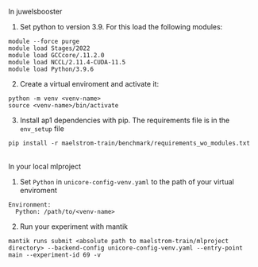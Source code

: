 In juwelsbooster
1. Set python to version 3.9. For this load the following modules:
```
module --force purge
module load Stages/2022
module load GCCcore/.11.2.0
module load NCCL/2.11.4-CUDA-11.5
module load Python/3.9.6
```

2. Create a virtual enviroment and activate it:
```
python -m venv <venv-name>
source <venv-name>/bin/activate
```

3. Install ap1 dependencies with pip. The requirements file is in the `env_setup` file
```
pip install -r maelstrom-train/benchmark/requirements_wo_modules.txt
```


<br>
In your local mlproject

1. Set `Python` in `unicore-config-venv.yaml` to the path of your virtual enviroment

```
Environment:
  Python: /path/to/<venv-name>
```

2. Run your experiment with mantik
```
mantik runs submit <absolute path to maelstrom-train/mlproject directory> --backend-config unicore-config-venv.yaml --entry-point main --experiment-id 69 -v
```